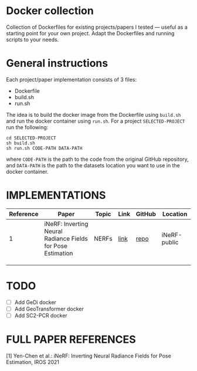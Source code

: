 # Docker collection

Collection of Dockerfiles for existing projects/papers I tested — useful as a starting point for your own project. Adapt the Dockerfiles and running scripts to your needs.

# General instructions

Each project/paper implementation consists of 3 files:
- Dockerfile
- build.sh
- run.sh

The idea is to build the docker image from the Dockerfile using `build.sh` and run the docker container using `run.sh`. For a project `SELECTED-PROJECT` run the following:

```
cd SELECTED-PROJECT
sh build.sh
sh run.sh CODE-PATH DATA-PATH
```
where `CODE-PATH` is the path to the code from the original GitHub repository, and `DATA-PATH` is the path to the datasets location you want to use in the docker container.


# IMPLEMENTATIONS


| Reference | Paper                                                       | Topic | Link                                         | GitHub                                             | Location     |
|-----------|-------------------------------------------------------------|-------|----------------------------------------------|----------------------------------------------------|--------------|
| 1         | iNeRF: Inverting Neural Radiance Fields for Pose Estimation | NERFs | [link](https://arxiv.org/pdf/2012.05877.pdf) | [repo](https://github.com/yenchenlin/iNeRF-public) | iNeRF-public |
|           |                                                             |       |                                              |                                                    |              |
|           |                                                             |       |                                              |                                                    |              |
|           |                                                             |       |                                              |                                                    |              

# TODO
- [ ] Add GeDi docker
- [ ] Add GeoTransformer docker
- [ ] Add SC2-PCR docker

# FULL PAPER REFERENCES
[1] Yen-Chen et al.: iNeRF: Inverting Neural Radiance Fields for Pose Estimation, IROS 2021

